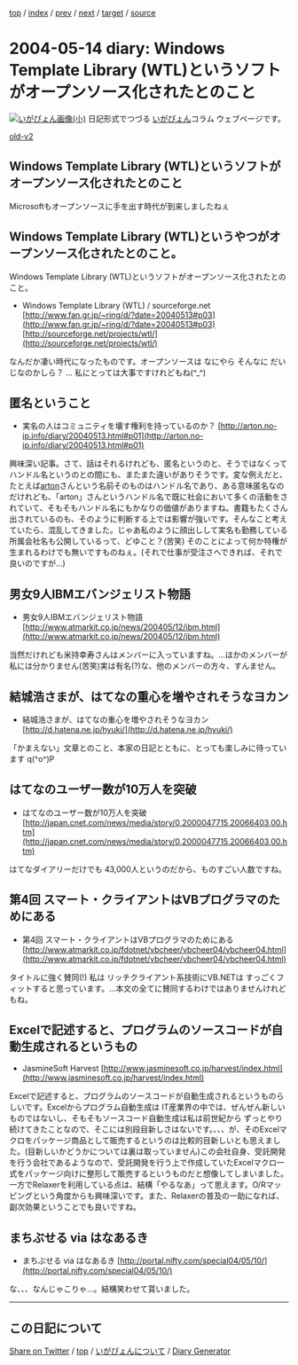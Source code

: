 [top](../index.html) 
 / [index](index.html) 
 / [prev](ig040512.html) 
 / [next](ig040515.html) 
 / [target](https://igapyon.github.io/diary/2004/ig040514.html) 
 / [source](https://github.com/igapyon/diary/blob/gh-pages/2004/ig040514.html.src.md) 

2004-05-14 diary: Windows Template Library (WTL)というソフトがオープンソース化されたとのこと
=====================================================================================================
[![いがぴょん画像(小)](https://igapyon.github.io/diary/images/iga200306s.jpg "いがぴょん")](https://igapyon.github.io/diary/memo/memoigapyon.html) 日記形式でつづる [いがぴょん](https://igapyon.github.io/diary/memo/memoigapyon.html)コラム ウェブページです。

[old-v2](ig040514-orig.html)

## Windows Template Library (WTL)というソフトがオープンソース化されたとのこと

Microsoftもオープンソースに手を出す時代が到来しましたねぇ


## Windows Template Library (WTL)というやつがオープンソース化されたとのこと。

Windows Template Library (WTL)というソフトがオープンソース化されたとのこと。

* Windows Template Library (WTL) / sourceforge.net
  [http://www.fan.gr.jp/~ring/d/?date=20040513#p03](http://www.fan.gr.jp/~ring/d/?date=20040513#p03)
  [http://sourceforge.net/projects/wtl/](http://sourceforge.net/projects/wtl/)

なんだか凄い時代になったものです。オープンソースは なにやら そんなに だいじなのかしら？ … 私にとっては大事ですけれどもね(^_^)

## 匿名ということ

* 実名の人はコミュニティを壊す権利を持っているのか？
  [http://arton.no-ip.info/diary/20040513.html#p01](http://arton.no-ip.info/diary/20040513.html#p01)

興味深い記事。さて、話はそれるけれども、匿名というのと、そうではなくってハンドル名というのとの間にも、またまた違いがありそうです。変な例えだと、たとえば[arton](http://arton.no-ip.info/)さんという名前そのものはハンドル名であり、ある意味匿名なのだけれども、「arton」さんというハンドル名で既に社会において多くの活動をされていて、そもそもハンドル名にもかなりの価値がありますね。書籍もたくさん出されているのも、そのように判断する上では影響が強いです。そんなこと考えていたら、混乱してきました。じゃあ私のように顔出しして実名も勤務している所属会社名も公開しているって、どゆこと？(苦笑) そのことによって何か特権が生まれるわけでも無いですものねぇ。(それで仕事が受注さへできれば、それで良いのですが…)

## 男女9人IBMエバンジェリスト物語 

* 男女9人IBMエバンジェリスト物語 
  [http://www.atmarkit.co.jp/news/200405/12/ibm.html](http://www.atmarkit.co.jp/news/200405/12/ibm.html)

当然だけれども米持幸寿さんはメンバーに入っていますね。…ほかのメンバーが私には分かりません(苦笑)実は有名(?)な、他のメンバーの方々、すんません。

## 結城浩さまが、はてなの重心を増やされそうなヨカン

* 結城浩さまが、はてなの重心を増やされそうなヨカン
  [http://d.hatena.ne.jp/hyuki/](http://d.hatena.ne.jp/hyuki/)

「かまえない」文章とのこと、本家の日記とともに、とっても楽しみに待っています
q(^o^)P

## はてなのユーザー数が10万人を突破

* はてなのユーザー数が10万人を突破
  [http://japan.cnet.com/news/media/story/0,2000047715,20066403,00.htm](http://japan.cnet.com/news/media/story/0,2000047715,20066403,00.htm)

はてなダイアリーだけでも 43,000人というのだから、ものすごい人数ですね。

## 第4回 スマート・クライアントはVBプログラマのためにある

* 第4回 スマート・クライアントはVBプログラマのためにある
  [http://www.atmarkit.co.jp/fdotnet/vbcheer/vbcheer04/vbcheer04.html](http://www.atmarkit.co.jp/fdotnet/vbcheer/vbcheer04/vbcheer04.html)

タイトルに強く賛同(!) 私は リッチクライアント系技術にVB.NETは すっごくフィットすると思っています。…本文の全てに賛同するわけではありませんけれどもね。

## Excelで記述すると、プログラムのソースコードが自動生成されるというもの

* JasmineSoft Harvest
  [http://www.jasminesoft.co.jp/harvest/index.html](http://www.jasminesoft.co.jp/harvest/index.html)

Excelで記述すると、プログラムのソースコードが自動生成されるというものらしいです。Excelからプログラム自動生成は
IT産業界の中では、ぜんぜん新しいものではないし、そもそもソースコード自動生成は私は前世紀から ずっとやり続けてきたことなので、そこには別段目新しさはないです。、、、が、そのExcelマクロをパッケージ商品として販売するというのは比較的目新しいとも思えました。(目新しいかどうかについては裏は取っていません)この会社自身、受託開発を行う会社であるようなので、受託開発を行う上で作成していたExcelマクロ一式をパッケージ向けに整形して販売するというものだと想像してしまいました。一方でRelaxerを利用している点は、結構「やるなあ」って思えます。O/Rマッピングという角度からも興味深いです。また、Relaxerの普及の一助になれば、副次効果ということでも良いですね。

## まちぶせる via はなあるき

* まちぶせる via はなあるき
  [http://portal.nifty.com/special04/05/10/](http://portal.nifty.com/special04/05/10/)

な、、、なんじゃこりゃ…。結構笑わせて貰いました。

----------------------------------------------------------------------------------------------------

## この日記について

[Share on Twitter](https://twitter.com/intent/tweet?hashtags=igapyon%2Cdiary%2C%E3%81%84%E3%81%8C%E3%81%B4%E3%82%87%E3%82%93&text=Windows+Template+Library+%28WTL%29%E3%81%A8%E3%81%84%E3%81%86%E3%82%BD%E3%83%95%E3%83%88%E3%81%8C%E3%82%AA%E3%83%BC%E3%83%97%E3%83%B3%E3%82%BD%E3%83%BC%E3%82%B9%E5%8C%96%E3%81%95%E3%82%8C%E3%81%9F%E3%81%A8%E3%81%AE%E3%81%93%E3%81%A8&url=https%3A%2F%2Figapyon.github.io%2Fdiary%2F2004%2Fig040514.html) / [top](../index.html) / [いがぴょんについて](https://igapyon.github.io/diary/memo/memoigapyon.html) / [Diary Generator](https://github.com/igapyon/igapyonv3)
